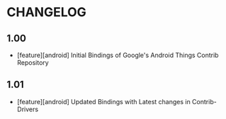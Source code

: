 # CHANGELOG

## 1.00
* [feature][android] Initial Bindings of Google's Android Things Contrib Repository
## 1.01
* [feature][android] Updated Bindings with Latest changes in Contrib-Drivers